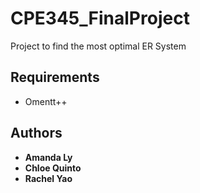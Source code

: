 # CPE345_FinalProject
Project to find the most optimal ER System


## Requirements
- Omentt++

## Authors

* **Amanda Ly** </br>
* **Chloe Quinto**</br>
* **Rachel Yao** </br>
